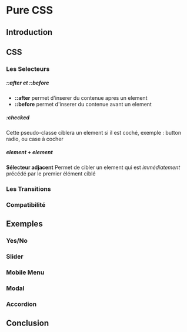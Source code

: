 # Pure CSS

## Introduction

## CSS
### Les Selecteurs
##### ::after et ::before

- **::after** permet d'inserer du contenue apres un element
- **::before** permet d'inserer du contenue avant un element

##### :checked

Cette pseudo-classe ciblera un element si il est coché, exemple : button radio, ou case à cocher

##### element + element

**Sélecteur adjacent** Permet de cibler un element qui est *immédiatement* précédé par le premier élément ciblé

### Les Transitions
### Compatibilité

## Exemples
### Yes/No
### Slider
### Mobile Menu
### Modal
### Accordion

## Conclusion

